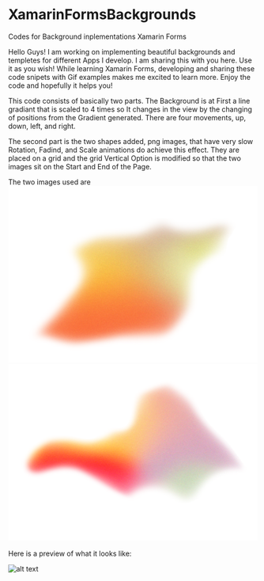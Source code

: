 # XamarinFormsBackgrounds
Codes for Background inplementations Xamarin Forms

Hello Guys!
I am working on implementing beautiful backgrounds and templetes for different Apps I develop. I am sharing this with you here. Use it as you wish!
While learning Xamarin Forms, developing and sharing these code snipets with Gif examples makes me excited to learn more.
Enjoy the code and hopefully it helps you!

This code consists of basically two parts. The Background is at First a line gradiant that is scaled to 4 times so It changes in the view by the changing of positions from the Gradient generated. There are four movements, up, down, left, and right.

The second part is the two shapes added, png images, that have very slow Rotation, Fadind, and Scale animations do achieve this effect. They are placed on a grid and the grid Vertical Option is modified so that the two images sit on the Start and End of the Page.

The two images used are 
![alt text](https://github.com/giovannapp/XamarinFormsBackgrounds/blob/main/shape1.png?raw=true)
![alt text](https://github.com/giovannapp/XamarinFormsBackgrounds/blob/main/shape2.png?raw=true)

Here is a preview of what it looks like:

![alt text](https://github.com/giovannapp/XamarinFormsBackgrounds/blob/main/BackgroundImageAnimationsandGradiant.gif?raw=true)
